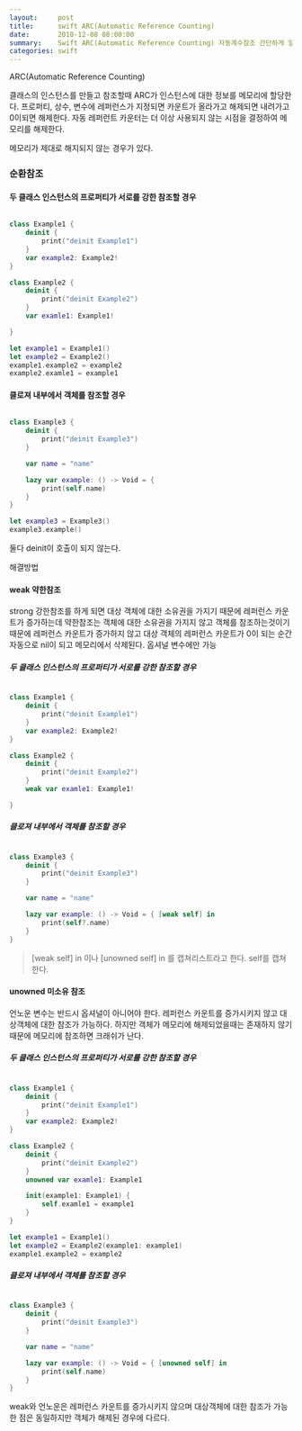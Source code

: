 ```yaml
---
layout:     post
title:      swift ARC(Automatic Reference Counting)
date:       2018-12-08 08:00:00
summary:    Swift ARC(Automatic Reference Counting) 자동계수참조 간단하게 알아보기
categories: swift
---
```


ARC(Automatic Reference Counting)

클래스의 인스턴스를 만들고 참조할때 ARC가 인스턴스에 대한 정보를 메모리에 할당한다.
프로퍼티, 상수, 변수에 레퍼런스가 지정되면 카운트가 올라가고 해제되면 내려가고 0이되면 해제한다.
자동 레퍼런트 카운터는 더 이상 사용되지 않는 시점을 결정하여 메모리를 해제한다.


메모리가 제대로 해지되지 않는 경우가 있다.

### 순환참조

#### 두 클래스 인스턴스의 프로퍼티가 서로를 강한 참조할 경우

```Swift

class Example1 {
    deinit {
        print("deinit Example1")
    }
    var example2: Example2!
}

class Example2 {
    deinit {
        print("deinit Example2")
    }
    var examle1: Example1!

}

let example1 = Example1()
let example2 = Example2()
example1.example2 = example2
example2.examle1 = example1

```

#### 클로져 내부에서 객체를 참조할 경우

```Swift

class Example3 {
    deinit {
        print("deinit Example3")
    }

    var name = "name"

    lazy var example: () -> Void = {
        print(self.name)
    }
}

let example3 = Example3()
example3.example()

```

둘다 deinit이 호출이 되지 않는다.

해결방법

#### weak 약한참조
strong 강한참조를 하게 되면 대상 객체에 대한 소유권을 가지기 때문에 레퍼런스 카운트가 증가하는데
약한참조는 객체에 대한 소유권을 가지지 않고 객체를 참조하는것이기 때문에 레퍼런스 카운트가 증가하지 않고 대상 객체의 레퍼런스 카운트가 0이 되는 순간 자동으로 nil이 되고 메모리에서 삭제된다.
옵셔널 변수에만 가능

##### 두 클래스 인스턴스의 프로퍼티가 서로를 강한 참조할 경우

```Swift

class Example1 {
    deinit {
        print("deinit Example1")
    }
    var example2: Example2!
}

class Example2 {
    deinit {
        print("deinit Example2")
    }
    weak var examle1: Example1!

}

```

##### 클로져 내부에서 객체를 참조할 경우

```Swift

class Example3 {
    deinit {
        print("deinit Example3")
    }

    var name = "name"

    lazy var example: () -> Void = { [weak self] in
        print(self?.name)
    }
}

```

> [weak self] in 이나 [unowned self] in 를 캡쳐리스트라고 한다. self를 캡쳐한다.

#### unowned 미소유 참조
언노운 변수는 반드시 옵셔널이 아니어야 한다.
레퍼런스 카운트를 증가시키지 않고 대상객체에 대한 참조가 가능하다.
하지만 객체가 메모리에 해제되었을때는 존재하지 않기 때문에 메모리에 참조하면 크래쉬가 난다.

##### 두 클래스 인스턴스의 프로퍼티가 서로를 강한 참조할 경우

```Swift

class Example1 {
    deinit {
        print("deinit Example1")
    }
    var example2: Example2!
}

class Example2 {
    deinit {
        print("deinit Example2")
    }
    unowned var examle1: Example1

    init(example1: Example1) {
        self.examle1 = example1
    }
}

let example1 = Example1()
let example2 = Example2(example1: example1)
example1.example2 = example2

```

##### 클로져 내부에서 객체를 참조할 경우

```Swift

class Example3 {
    deinit {
        print("deinit Example3")
    }

    var name = "name"

    lazy var example: () -> Void = { [unowned self] in
        print(self.name)
    }
}

```


weak와 언노운은 레퍼런스 카운트를 증가시키지 않으며 대상객체에 대한 참조가 가능한 점은 동일하지만 객체가 해제된 경우에 다르다.
